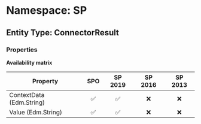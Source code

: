 # Namespace: SP

## Entity Type: ConnectorResult

### Properties

**Availability matrix**

Property | SPO | SP 2019 | SP 2016 | SP 2013
----------|:---:|:-------:|:-------:|:-------:
ContextData (Edm.String) | ✅ | ✅ | ❌ | ❌
Value (Edm.String) | ✅ | ✅ | ❌ | ❌